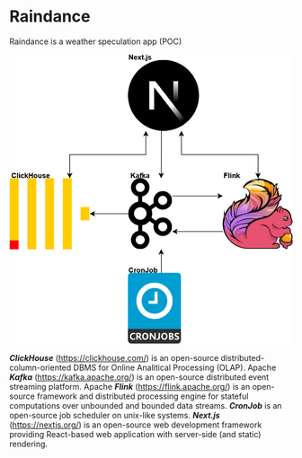 # Raindance

Raindance is a weather speculation app (POC)

![alt text](image.png)

**_ClickHouse_** (https://clickhouse.com/) is an open-source distributed-column-oriented DBMS for Online Analitical Processing (OLAP). Apache **_Kafka_** (https://kafka.apache.org/) is an open-source distributed event streaming platform. Apache **_Flink_** (https://flink.apache.org/) is an open-source framework and distributed processing engine for stateful computations over unbounded and bounded data streams. **_CronJob_** is an open-source job scheduler on unix-like systems. **_Next.js_** (https://nextjs.org/) is an open-source web development framework providing React-based web application with server-side (and static) rendering.
